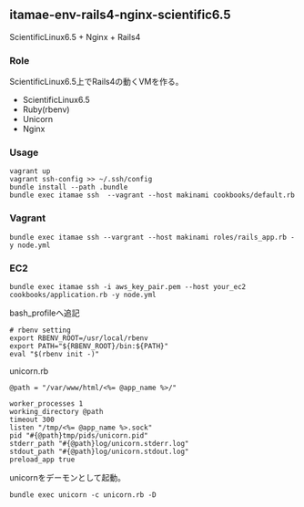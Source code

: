 ## itamae-env-rails4-nginx-scientific6.5

ScientificLinux6.5 + Nginx + Rails4


### Role

ScientificLinux6.5上でRails4の動くVMを作る。


* ScientificLinux6.5
* Ruby(rbenv)
* Unicorn
* Nginx


### Usage

```
vagrant up
vagrant ssh-config >> ~/.ssh/config
bundle install --path .bundle
bundle exec itamae ssh  --vagrant --host makinami cookbooks/default.rb
```

### Vagrant

```
bundle exec itamae ssh --vargrant --host makinami roles/rails_app.rb -y node.yml
```

### EC2

```
bundle exec itamae ssh -i aws_key_pair.pem --host your_ec2 cookbooks/application.rb -y node.yml
```


bash_profileへ追記

```
# rbenv setting
export RBENV_ROOT=/usr/local/rbenv
export PATH="${RBENV_ROOT}/bin:${PATH}"
eval "$(rbenv init -)"
```


unicorn.rb

```
@path = "/var/www/html/<%= @app_name %>/"

worker_processes 1
working_directory @path
timeout 300
listen "/tmp/<%= @app_name %>.sock"
pid "#{@path}tmp/pids/unicorn.pid"
stderr_path "#{@path}log/unicorn.stderr.log"
stdout_path "#{@path}log/unicorn.stdout.log"
preload_app true
```

unicornをデーモンとして起動。

```
bundle exec unicorn -c unicorn.rb -D
```
